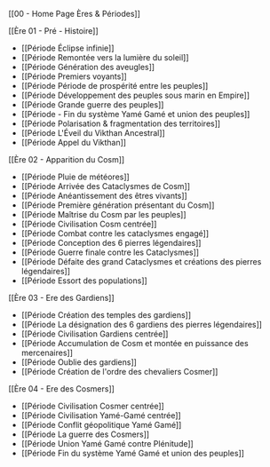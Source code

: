 [[00 - Home Page Ères & Périodes]]

[[Ère  01 - Pré - Histoire]]
- [[Période  Éclipse infinie]]
- [[Période  Remontée vers la lumière du soleil]]
- [[Période  Génération des aveugles]]
- [[Période  Premiers voyants]]
- [[Période  Période de prospérité entre les peuples]]
- [[Période  Développement des peuples sous marin en Empire]]
- [[Période Grande guerre des peuples]]
- [[Période - Fin du  système Yamé Gamé et union des peuples]]
- [[Période  Polarisation & fragmentation des territoires]]
- [[Période  L'Éveil du Vikthan Ancestral]]
- [[Période  Appel du Vikthan]]

[[Ère  02 - Apparition du Cosm]]
- [[Période  Pluie de météores]]
- [[Période Arrivée des Cataclysmes de Cosm]]
- [[Période  Anéantissement des êtres vivants]]
- [[Période  Première génération présentant du Cosm]]
- [[Période  Maîtrise du Cosm par les peuples]]
- [[Période  Civilisation Cosm centrée]]
- [[Période  Combat contre les cataclysmes engagé]]
- [[Période  Conception des 6 pierres légendaires]]
- [[Période  Guerre finale contre les Cataclysmes]]
- [[Période  Défaite des grand Cataclysmes et créations des pierres légendaires]]
- [[Période  Essort des populations]]

[[Ère  03 - Ere des Gardiens]]
- [[Période  Création des temples des gardiens]]
- [[Période  La désignation des 6 gardiens des pierres légendaires]]
- [[Période  Civilisation Gardiens centrée]]
- [[Période  Accumulation de Cosm et montée en puissance des mercenaires]]
- [[Période  Oublie des gardiens]]
- [[Période  Création de l'ordre des chevaliers Cosmer]]

[[Ère  04 - Ere des Cosmers]]
- [[Période  Civilisation Cosmer centrée]]
- [[Période  Civilisation Yamé-Gamé centrée]]
- [[Période  Conflit géopolitique Yamé Gamé]]
- [[Période  La guerre des Cosmers]]
- [[Période  Union Yamé Gamé contre Plénitude]]
- [[Période  Fin du  système Yamé Gamé et union des peuples]]






